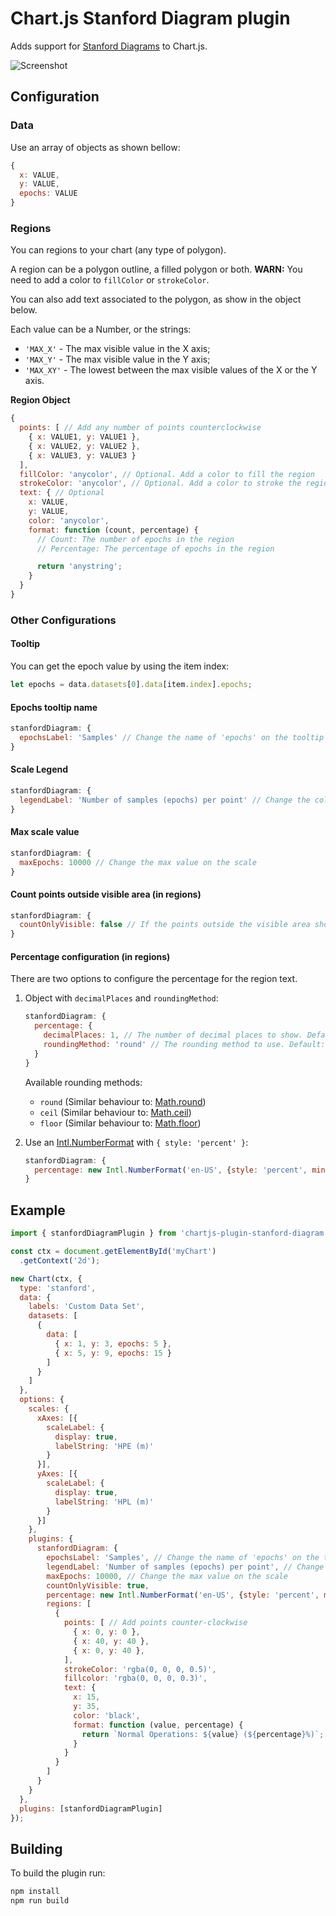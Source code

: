 # Chart.js Stanford Diagram plugin

Adds support for [Stanford Diagrams](https://gssc.esa.int/navipedia/index.php/The_Stanford_%E2%80%93_ESA_Integrity_Diagram:_Focusing_on_SBAS_Integrity) to Chart.js.

![Screenshot](https://i.imgur.com/ObA1s7Y.png)

## Configuration

### Data

Use an array of objects as shown bellow:

```js
{
  x: VALUE,
  y: VALUE,
  epochs: VALUE
}
```

### Regions

You can regions to your chart (any type of polygon).

A region can be a polygon outline, a filled polygon or both. **WARN:** You need to add a color to `fillColor` or `strokeColor`.

You can also add text associated to the polygon, as show in the object below.

Each value can be a Number, or the strings:
 - ```'MAX_X'``` - The max visible value in the X axis;
 - ```'MAX_Y'``` - The max visible value in the Y axis;
 - ```'MAX_XY'``` - The lowest between the max visible values of the X or the Y axis.

**Region Object**

```js
{
  points: [ // Add any number of points counterclockwise
    { x: VALUE1, y: VALUE1 },
    { x: VALUE2, y: VALUE2 },
    { x: VALUE3, y: VALUE3 }
  ],
  fillColor: 'anycolor', // Optional. Add a color to fill the region
  strokeColor: 'anycolor', // Optional. Add a color to stroke the region
  text: { // Optional
    x: VALUE,
    y: VALUE,
    color: 'anycolor',
    format: function (count, percentage) {
      // Count: The number of epochs in the region
      // Percentage: The percentage of epochs in the region

      return 'anystring';
    }
  }
}
```

### Other Configurations

#### Tooltip

You can get the epoch value by using the item index:

```js
let epochs = data.datasets[0].data[item.index].epochs;
```

#### Epochs tooltip name 
```js
stanfordDiagram: {
  epochsLabel: 'Samples' // Change the name of 'epochs' on the tooltip
}
```

#### Scale Legend
```js
stanfordDiagram: {
  legendLabel: 'Number of samples (epochs) per point' // Change the color scale label text
}
```

#### Max scale value
```js
stanfordDiagram: {
  maxEpochs: 10000 // Change the max value on the scale
}
```

#### Count points outside visible area (in regions)
```js
stanfordDiagram: {
  countOnlyVisible: false // If the points outside the visible area should be counted in regions
}
```

#### Percentage configuration (in regions)
There are two options to configure the percentage for the region text.
1. Object with `decimalPlaces` and `roundingMethod`:
    ```js
    stanfordDiagram: {
      percentage: {
        decimalPlaces: 1, // The number of decimal places to show. Default: 1
        roundingMethod: 'round' // The rounding method to use. Default: 'round'
      }
    }
    ```
   
   Available rounding methods:
    - ```round``` (Similar behaviour to: [Math.round](https://developer.mozilla.org/en-US/docs/Web/JavaScript/Reference/Global_Objects/Math/round))
    - ```ceil``` (Similar behaviour to: [Math.ceil](https://developer.mozilla.org/en-US/docs/Web/JavaScript/Reference/Global_Objects/Math/ceil))
    - ```floor``` (Similar behaviour to: [Math.floor](https://developer.mozilla.org/en-US/docs/Web/JavaScript/Reference/Global_Objects/Math/floor))

1. Use an [Intl.NumberFormat](https://developer.mozilla.org/en-US/docs/Web/JavaScript/Reference/Global_Objects/Intl/NumberFormat) with `{ style: 'percent' }`:
    ```js
    stanfordDiagram: {
      percentage: new Intl.NumberFormat('en-US', {style: 'percent', minimumFractionDigits: 0, maximumFractionDigits: 5})
    }
    ```
## Example

```js
import { stanfordDiagramPlugin } from 'chartjs-plugin-stanford-diagram';

const ctx = document.getElementById('myChart')
  .getContext('2d');

new Chart(ctx, {
  type: 'stanford',
  data: {
    labels: 'Custom Data Set',
    datasets: [
      {
        data: [
          { x: 1, y: 3, epochs: 5 },
          { x: 5, y: 9, epochs: 15 }
        ]
      }
    ]
  },
  options: {
    scales: {
      xAxes: [{
        scaleLabel: {
          display: true,
          labelString: 'HPE (m)'
        }
      }],
      yAxes: [{
        scaleLabel: {
          display: true,
          labelString: 'HPL (m)'
        }
      }]
    },
    plugins: {
      stanfordDiagram: {
        epochsLabel: 'Samples', // Change the name of 'epochs' on the tooltip
        legendLabel: 'Number of samples (epochs) per point', // Change the color scale label text
        maxEpochs: 10000, // Change the max value on the scale
        countOnlyVisible: true,
        percentage: new Intl.NumberFormat('en-US', {style: 'percent', minimumFractionDigits: 0, maximumFractionDigits: 5}),
        regions: [
          {
            points: [ // Add points counter-clockwise
              { x: 0, y: 0 },
              { x: 40, y: 40 },
              { x: 0, y: 40 },
            ],
            strokeColor: 'rgba(0, 0, 0, 0.5)',
            fillcolor: 'rgba(0, 0, 0, 0.3)',
            text: {
              x: 15,
              y: 35,
              color: 'black',
              format: function (value, percentage) {
                return `Normal Operations: ${value} (${percentage}%)`;
              }
            }
          }
        ]
      }
    }
  },
  plugins: [stanfordDiagramPlugin]
});
```

## Building

To build the plugin run:

```sh
npm install
npm run build
```
